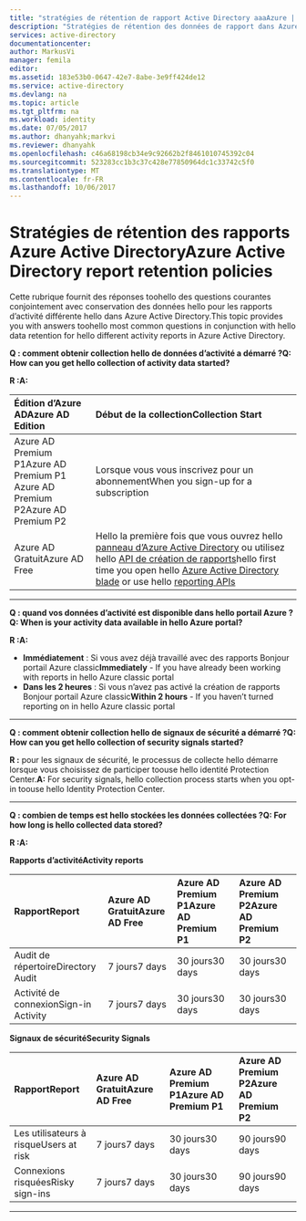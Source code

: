 ```yaml
---
title: "stratégies de rétention de rapport Active Directory aaaAzure | Documents Microsoft"
description: "Stratégies de rétention des données de rapport dans Azure Active Directory"
services: active-directory
documentationcenter: 
author: MarkusVi
manager: femila
editor: 
ms.assetid: 183e53b0-0647-42e7-8abe-3e9ff424de12
ms.service: active-directory
ms.devlang: na
ms.topic: article
ms.tgt_pltfrm: na
ms.workload: identity
ms.date: 07/05/2017
ms.author: dhanyahk;markvi
ms.reviewer: dhanyahk
ms.openlocfilehash: c46a68198cb34e9c92662b2f8461010745392c04
ms.sourcegitcommit: 523283cc1b3c37c428e77850964dc1c33742c5f0
ms.translationtype: MT
ms.contentlocale: fr-FR
ms.lasthandoff: 10/06/2017
---
```

# <a name="azure-active-directory-report-retention-policies"></a><span data-ttu-id="dd450-103">Stratégies de rétention des rapports Azure Active Directory</span><span class="sxs-lookup"><span data-stu-id="dd450-103">Azure Active Directory report retention policies</span></span>


<span data-ttu-id="dd450-104">Cette rubrique fournit des réponses toohello des questions courantes conjointement avec conservation des données hello pour les rapports d’activité différente hello dans Azure Active Directory.</span><span class="sxs-lookup"><span data-stu-id="dd450-104">This topic provides you with answers toohello most common questions in conjunction with hello data retention for hello different activity reports in Azure Active Directory.</span></span> 

<span data-ttu-id="dd450-105">**Q : comment obtenir collection hello de données d’activité a démarré ?**</span><span class="sxs-lookup"><span data-stu-id="dd450-105">**Q: How can you get hello collection of activity data started?**</span></span>

<span data-ttu-id="dd450-106">**R :**</span><span class="sxs-lookup"><span data-stu-id="dd450-106">**A:**</span></span>

| <span data-ttu-id="dd450-107">Édition d’Azure AD</span><span class="sxs-lookup"><span data-stu-id="dd450-107">Azure AD Edition</span></span> | <span data-ttu-id="dd450-108">Début de la collection</span><span class="sxs-lookup"><span data-stu-id="dd450-108">Collection Start</span></span> |
| :--              | :--   |
| <span data-ttu-id="dd450-109">Azure AD Premium P1</span><span class="sxs-lookup"><span data-stu-id="dd450-109">Azure AD Premium P1</span></span> <br /> <span data-ttu-id="dd450-110">Azure AD Premium P2</span><span class="sxs-lookup"><span data-stu-id="dd450-110">Azure AD Premium P2</span></span> | <span data-ttu-id="dd450-111">Lorsque vous vous inscrivez pour un abonnement</span><span class="sxs-lookup"><span data-stu-id="dd450-111">When you sign-up for a subscription</span></span> |
| <span data-ttu-id="dd450-112">Azure AD Gratuit</span><span class="sxs-lookup"><span data-stu-id="dd450-112">Azure AD Free</span></span> | <span data-ttu-id="dd450-113">Hello la première fois que vous ouvrez hello [panneau d’Azure Active Directory](https://ms.portal.azure.com/#blade/Microsoft_AAD_IAM/ActiveDirectoryMenuBlade/Overview) ou utilisez hello [API de création de rapports](https://aka.ms/aadreports)</span><span class="sxs-lookup"><span data-stu-id="dd450-113">hello first time you open hello [Azure Active Directory blade](https://ms.portal.azure.com/#blade/Microsoft_AAD_IAM/ActiveDirectoryMenuBlade/Overview) or use hello [reporting APIs](https://aka.ms/aadreports)</span></span>  |

---
<span data-ttu-id="dd450-114">**Q : quand vos données d’activité est disponible dans hello portail Azure ?**</span><span class="sxs-lookup"><span data-stu-id="dd450-114">**Q: When is your activity data available in hello Azure portal?**</span></span>

<span data-ttu-id="dd450-115">**R :**</span><span class="sxs-lookup"><span data-stu-id="dd450-115">**A:**</span></span>

- <span data-ttu-id="dd450-116">**Immédiatement** : Si vous avez déjà travaillé avec des rapports Bonjour portail Azure classic</span><span class="sxs-lookup"><span data-stu-id="dd450-116">**Immediately** - If you have already been working with reports in hello Azure classic portal</span></span>
- <span data-ttu-id="dd450-117">**Dans les 2 heures** : Si vous n’avez pas activé la création de rapports Bonjour portail Azure classic</span><span class="sxs-lookup"><span data-stu-id="dd450-117">**Within 2 hours** - If you haven’t turned reporting on  in hello Azure classic portal</span></span>

---
<span data-ttu-id="dd450-118">**Q : comment obtenir collection hello de signaux de sécurité a démarré ?**</span><span class="sxs-lookup"><span data-stu-id="dd450-118">**Q: How can you get hello collection of security signals started?**</span></span>  

<span data-ttu-id="dd450-119">**R :** pour les signaux de sécurité, le processus de collecte hello démarre lorsque vous choisissez de participer toouse hello identité Protection Center.</span><span class="sxs-lookup"><span data-stu-id="dd450-119">**A:** For security signals, hello collection process starts when you opt-in toouse hello Identity Protection Center.</span></span> 


---
<span data-ttu-id="dd450-120">**Q : combien de temps est hello stockées les données collectées ?**</span><span class="sxs-lookup"><span data-stu-id="dd450-120">**Q: For how long is hello collected data stored?**</span></span>

<span data-ttu-id="dd450-121">**R :**</span><span class="sxs-lookup"><span data-stu-id="dd450-121">**A:**</span></span>

<span data-ttu-id="dd450-122">**Rapports d’activité**</span><span class="sxs-lookup"><span data-stu-id="dd450-122">**Activity reports**</span></span>    

| <span data-ttu-id="dd450-123">Rapport</span><span class="sxs-lookup"><span data-stu-id="dd450-123">Report</span></span>                 | <span data-ttu-id="dd450-124">Azure AD Gratuit</span><span class="sxs-lookup"><span data-stu-id="dd450-124">Azure AD Free</span></span> | <span data-ttu-id="dd450-125">Azure AD Premium P1</span><span class="sxs-lookup"><span data-stu-id="dd450-125">Azure AD Premium P1</span></span> | <span data-ttu-id="dd450-126">Azure AD Premium P2</span><span class="sxs-lookup"><span data-stu-id="dd450-126">Azure AD Premium P2</span></span> |
| :--                    | :--           | :--                 | :--                 |
| <span data-ttu-id="dd450-127">Audit de répertoire</span><span class="sxs-lookup"><span data-stu-id="dd450-127">Directory Audit</span></span>        | <span data-ttu-id="dd450-128">7 jours</span><span class="sxs-lookup"><span data-stu-id="dd450-128">7 days</span></span>        | <span data-ttu-id="dd450-129">30 jours</span><span class="sxs-lookup"><span data-stu-id="dd450-129">30 days</span></span>             | <span data-ttu-id="dd450-130">30 jours</span><span class="sxs-lookup"><span data-stu-id="dd450-130">30 days</span></span>             |
| <span data-ttu-id="dd450-131">Activité de connexion</span><span class="sxs-lookup"><span data-stu-id="dd450-131">Sign-in Activity</span></span>       | <span data-ttu-id="dd450-132">7 jours</span><span class="sxs-lookup"><span data-stu-id="dd450-132">7 days</span></span>        | <span data-ttu-id="dd450-133">30 jours</span><span class="sxs-lookup"><span data-stu-id="dd450-133">30 days</span></span>             | <span data-ttu-id="dd450-134">30 jours</span><span class="sxs-lookup"><span data-stu-id="dd450-134">30 days</span></span>             |

<span data-ttu-id="dd450-135">**Signaux de sécurité**</span><span class="sxs-lookup"><span data-stu-id="dd450-135">**Security Signals**</span></span>

| <span data-ttu-id="dd450-136">Rapport</span><span class="sxs-lookup"><span data-stu-id="dd450-136">Report</span></span>         | <span data-ttu-id="dd450-137">Azure AD Gratuit</span><span class="sxs-lookup"><span data-stu-id="dd450-137">Azure AD Free</span></span> | <span data-ttu-id="dd450-138">Azure AD Premium P1</span><span class="sxs-lookup"><span data-stu-id="dd450-138">Azure AD Premium P1</span></span> | <span data-ttu-id="dd450-139">Azure AD Premium P2</span><span class="sxs-lookup"><span data-stu-id="dd450-139">Azure AD Premium P2</span></span> |
| :--            | :--           | :--                 | :--                 |
| <span data-ttu-id="dd450-140">Les utilisateurs à risque</span><span class="sxs-lookup"><span data-stu-id="dd450-140">Users at risk</span></span>  | <span data-ttu-id="dd450-141">7 jours</span><span class="sxs-lookup"><span data-stu-id="dd450-141">7 days</span></span>        | <span data-ttu-id="dd450-142">30 jours</span><span class="sxs-lookup"><span data-stu-id="dd450-142">30 days</span></span>             | <span data-ttu-id="dd450-143">90 jours</span><span class="sxs-lookup"><span data-stu-id="dd450-143">90 days</span></span>             |
| <span data-ttu-id="dd450-144">Connexions risquées</span><span class="sxs-lookup"><span data-stu-id="dd450-144">Risky sign-ins</span></span> | <span data-ttu-id="dd450-145">7 jours</span><span class="sxs-lookup"><span data-stu-id="dd450-145">7 days</span></span>        | <span data-ttu-id="dd450-146">30 jours</span><span class="sxs-lookup"><span data-stu-id="dd450-146">30 days</span></span>             | <span data-ttu-id="dd450-147">90 jours</span><span class="sxs-lookup"><span data-stu-id="dd450-147">90 days</span></span>             |

---